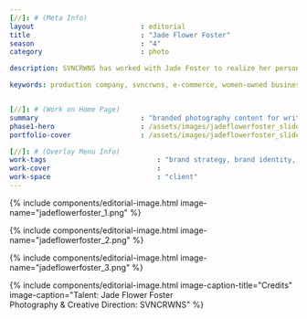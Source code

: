 ```yaml
---
[//]: # (Meta Info)
layout                          : editorial
title 					        : "Jade Flower Foster"
season				            : "4"
category						: photo

description: SVNCRWNS has worked with Jade Foster to realize her personal brand with brand styling, consulting and content production.

keywords: production company, svncrwns, e-commerce, women-owned businesses, creative team, consulting, business operations, launch my brand, manage my brand, photography, videography, special projects


[//]: # (Work on Home Page)
summary                         : "branded photography content for writer and filmmaker, Jade Flower Foster"
phase1-hero                     : /assets/images/jadeflowerfoster_slide_3.jpg
portfolio-cover					: /assets/images/jadeflowerfoster_slide_3.jpg

[//]: # (Overlay Menu Info)
work-tags 							: "brand strategy, brand identity, photography, film, social media curation"
work-cover							:
work-space 							: "client"
---
```


{% include components/editorial-image.html image-name="jadeflowerfoster_1.png" %}

{% include components/editorial-image.html image-name="jadeflowerfoster_2.png" %}

{% include components/editorial-image.html image-name="jadeflowerfoster_3.png" %}

{% include components/editorial-image.html image-caption-title="Credits" image-caption="Talent: Jade Flower Foster<br/>Photography & Creative Direction: SVNCRWNS" %}
